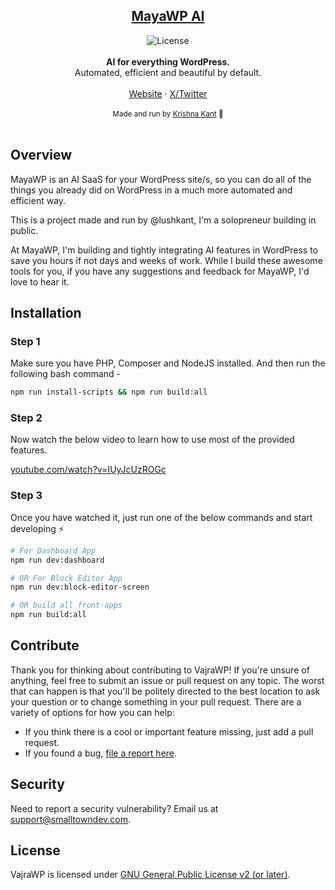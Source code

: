 ## <div align="center"><a href="https://mayawp.com/">MayaWP AI</a></div>
<div align="center">
    <img src="https://img.shields.io/badge/license-GPL--2.0%2B-red.svg" alt="License" />
</div>

<br />
<div align="center"><strong>AI for everything WordPress.</strong></div>
<div align="center">Automated, efficient and beautiful by default.</div>
<br />
<div align="center">
<a href="https://mayawp.com">Website</a> 
<span> · </span>
<a href="https://twitter.com/smalltowndevco">X/Twitter</a>
</div>

<br />
<div align="center">
  <sub>Made and run by <a href="https://twitter.com/lushkant">Krishna Kant</a> 👋</sub>
</div>

<br />

## Overview

MayaWP is an AI SaaS for your WordPress site/s, so you can do all of the things you already did on WordPress in a much more automated and efficient way.

This is a project made and run by @lushkant, I'm a solopreneur building in public.

At MayaWP, I'm building and tightly integrating AI features in WordPress to save you hours if not days and weeks of work. While I build these awesome tools for you, if you have any suggestions and feedback for MayaWP, I'd love to hear it.

## Installation

### Step 1

Make sure you have PHP, Composer and NodeJS installed. And then run the following bash command -

```sh
npm run install-scripts && npm run build:all
```

### Step 2

Now watch the below video to learn how to use most of the provided features.

[youtube.com/watch?v=IUyJcUzROGc](https://www.youtube.com/watch?v=IUyJcUzROGc)

### Step 3

Once you have watched it, just run one of the below commands and start developing ⚡️

```bash
# For Dashboard App
npm run dev:dashboard

# OR For Block Editor App
npm run dev:block-editor-screen

# OR build all front-apps
npm run build:all
```

## Contribute

Thank you for thinking about contributing to VajraWP! If you're unsure of anything, feel free to submit an issue or pull request on any topic. The worst that can happen is that you'll be politely directed to the best location to ask your question or to change something in your pull request. There are a variety of options for how you can help:

- If you think there is a cool or important feature missing, just add a pull request.
- If you found a bug, [file a report here](https://github.com/mayawp-dev/plugin/issues/new?assignees=&labels=%5BType%5D+Bug&template=bug-report.yml).


## Security

Need to report a security vulnerability? Email us at [support@smalltowndev.com](mailto:support@smalltowndev.com).

## License

VajraWP is licensed under [GNU General Public License v2 (or later)](./license.txt).
